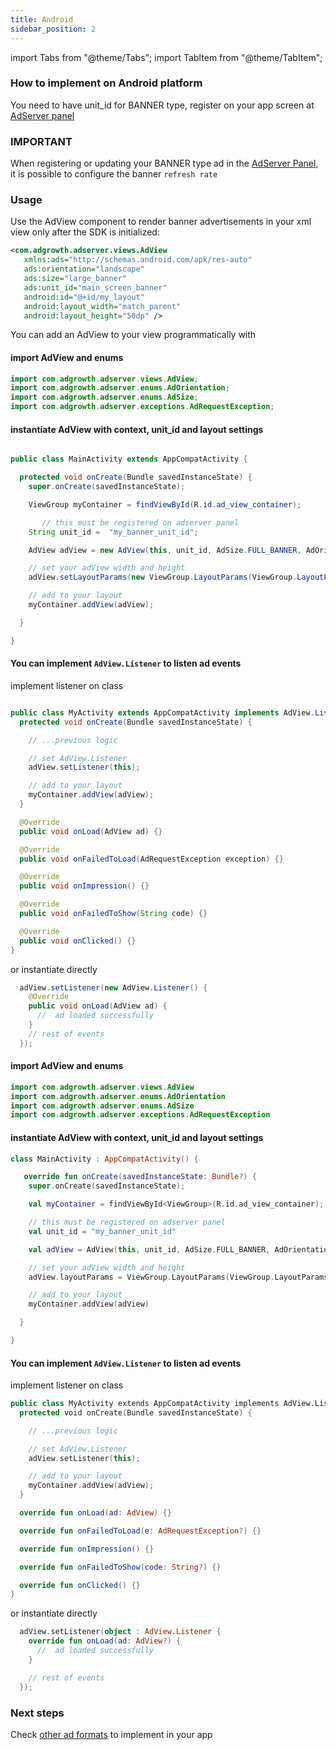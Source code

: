 ```yaml
---
title: Android
sidebar_position: 2
---
```


import Tabs from "@theme/Tabs";
import TabItem from "@theme/TabItem";

### How to implement on Android platform

You need to have unit_id for BANNER type, register on your app screen at [AdServer panel](https://adserver.adgrowth.com/mfe-apps/apps)

### IMPORTANT

When registering or updating your BANNER type ad in the [AdServer Panel](https://adserver.adgrowth.com/mfe-apps/apps), it is possible to configure the banner `refresh rate`

### Usage

Use the AdView component to render banner advertisements in your xml view only after the SDK is initialized:

```xml
<com.adgrowth.adserver.views.AdView
   xmlns:ads="http://schemas.android.com/apk/res-auto"
   ads:orientation="landscape"
   ads:size="large_banner"
   ads:unit_id="main_screen_banner"
   android:id="@+id/my_layout"
   android:layout_width="match_parent"
   android:layout_height="50dp" />
```

You can add an AdView to your view programmatically with

<Tabs>
  <TabItem value="java" label="Java" default>

#### import AdView and enums

```java
import com.adgrowth.adserver.views.AdView;
import com.adgrowth.adserver.enums.AdOrientation;
import com.adgrowth.adserver.enums.AdSize;
import com.adgrowth.adserver.exceptions.AdRequestException;
```

#### instantiate AdView with context, unit_id and layout settings

```java

public class MainActivity extends AppCompatActivity {

  protected void onCreate(Bundle savedInstanceState) {
    super.onCreate(savedInstanceState);

    ViewGroup myContainer = findViewById(R.id.ad_view_container);

       // this must be registered on adserver panel
    String unit_id =  "my_banner_unit_id";

    AdView adView = new AdView(this, unit_id, AdSize.FULL_BANNER, AdOrientation.LANDSCAPE);

    // set your adView width and height
    adView.setLayoutParams(new ViewGroup.LayoutParams(ViewGroup.LayoutParams.MATCH_PARENT, 128));

    // add to your layout
    myContainer.addView(adView);

  }

}

```

#### You can implement `AdView.Listener` to listen ad events

implement listener on class

```java

public class MyActivity extends AppCompatActivity implements AdView.Listener {
  protected void onCreate(Bundle savedInstanceState) {

    // ...previous logic

    // set AdView.Listener
    adView.setListener(this);

    // add to your layout
    myContainer.addView(adView);
  }

  @Override
  public void onLoad(AdView ad) {}

  @Override
  public void onFailedToLoad(AdRequestException exception) {}

  @Override
  public void onImpression() {}

  @Override
  public void onFailedToShow(String code) {}

  @Override
  public void onClicked() {}
}

```

or instantiate directly

```java
  adView.setListener(new AdView.Listener() {
    @Override
    public void onLoad(AdView ad) {
      //  ad loaded successfully
    }
    // rest of events
  });
```

  </TabItem>
  <TabItem value="kotlin" label="Kotlin">

#### import AdView and enums

```kotlin
import com.adgrowth.adserver.views.AdView
import com.adgrowth.adserver.enums.AdOrientation
import com.adgrowth.adserver.enums.AdSize
import com.adgrowth.adserver.exceptions.AdRequestException
```

#### instantiate AdView with context, unit_id and layout settings

```kotlin
class MainActivity : AppCompatActivity() {

   override fun onCreate(savedInstanceState: Bundle?) {
    super.onCreate(savedInstanceState);

    val myContainer = findViewById<ViewGroup>(R.id.ad_view_container);

    // this must be registered on adserver panel
    val unit_id = "my_banner_unit_id"

    val adView = AdView(this, unit_id, AdSize.FULL_BANNER, AdOrientation.LANDSCAPE)

    // set your adView width and height
    adView.layoutParams = ViewGroup.LayoutParams(ViewGroup.LayoutParams.MATCH_PARENT,128)

    // add to your layout
    myContainer.addView(adView)

  }

}

```

#### You can implement `AdView.Listener` to listen ad events

implement listener on class

```kotlin
public class MyActivity extends AppCompatActivity implements AdView.Listener {
  protected void onCreate(Bundle savedInstanceState) {

    // ...previous logic

    // set AdView.Listener
    adView.setListener(this);

    // add to your layout
    myContainer.addView(adView);
  }

  override fun onLoad(ad: AdView) {}

  override fun onFailedToLoad(e: AdRequestException?) {}

  override fun onImpression() {}

  override fun onFailedToShow(code: String?) {}

  override fun onClicked() {}
}
```

or instantiate directly

```kotlin
  adView.setListener(object : AdView.Listener {
    override fun onLoad(ad: AdView?) {
      //  ad loaded successfully
    }

    // rest of events
  });
```

  </TabItem>
</Tabs>

### Next steps

Check [other ad formats](../../usage/) to implement in your app
